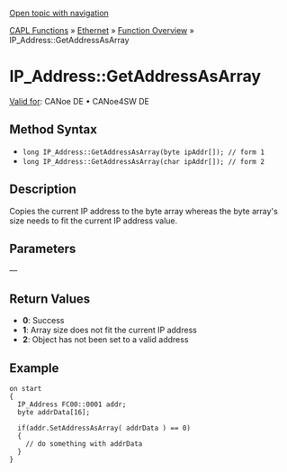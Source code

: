 [Open topic with navigation](../../../../../CANoeDEFamily.htm#Topics/CAPLFunctions/IP/Methods/CAPLfunctionGetAddressAsArray.md)

[CAPL Functions](../../CAPLfunctions.md) » [Ethernet](../CAPLEthernetStartPage.md) » [Function Overview](../CAPLfunctionsIPOverview.md) » IP_Address::GetAddressAsArray

# IP_Address::GetAddressAsArray

[Valid for](../../../Shared/FeatureAvailability.md):  CANoe DE • CANoe4SW DE

## Method Syntax

- `long IP_Address::GetAddressAsArray(byte ipAddr[]); // form 1`
- `long IP_Address::GetAddressAsArray(char ipAddr[]); // form 2`

## Description

Copies the current IP address to the byte array whereas the byte array's size needs to fit the current IP address value.

## Parameters

—

## Return Values

- **0**: Success
- **1**: Array size does not fit the current IP address
- **2**: Object has not been set to a valid address

## Example

```plaintext
on start
{
  IP_Address FC00::0001 addr;
  byte addrData[16];

  if(addr.SetAddressAsArray( addrData ) == 0)
  {
    // do something with addrData
  }
}
```
